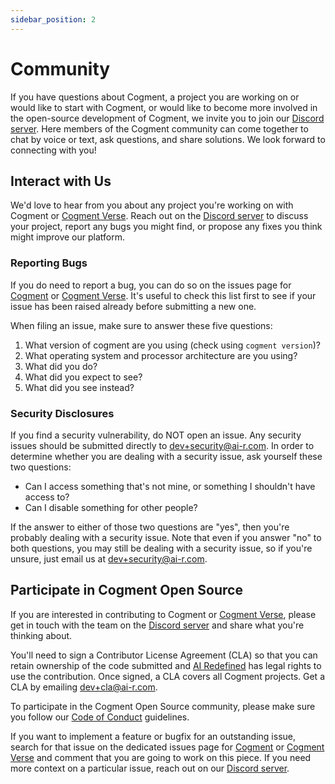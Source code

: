 ```yaml
---
sidebar_position: 2
---
```


# Community

If you have questions about Cogment, a project you are working on or would like to start with Cogment, or would like to become more involved in the open-source development of Cogment, we invite you to join our [Discord server](https://discord.com/invite/QDxb9Fweqr). Here members of the Cogment community can come together to chat by voice or text, ask questions, and share solutions. We look forward to connecting with you!

## Interact with Us

We'd love to hear from you about any project you're working on with Cogment or
[Cogment Verse](https://github.com/cogment/cogment-verse). Reach out on the [Discord server](https://discord.com/invite/QDxb9Fweqr) to discuss your project, report any bugs you might find, or propose any fixes you think might improve our platform.

### Reporting Bugs

If you do need to report a bug, you can do so on the issues page for [Cogment](https://github.com/cogment/cogment/issues) or [Cogment Verse](https://github.com/cogment/cogment-verse/issues). It's useful to check this list first to see if your issue has been raised already before submitting a new one.

When filing an issue, make sure to answer these five questions:

1. What version of cogment are you using (check using `cogment version`)?
2. What operating system and processor architecture are you using?
3. What did you do?
4. What did you expect to see?
5. What did you see instead?

### Security Disclosures

If you find a security vulnerability, do NOT open an issue. Any security issues should be submitted directly to [dev+security@ai-r.com](mailto:dev+security@ai-r.com). In order to determine whether you are dealing with a security issue, ask yourself these two questions:

-   Can I access something that's not mine, or something I shouldn't have access to?
-   Can I disable something for other people?

If the answer to either of those two questions are "yes", then you're probably dealing with a security issue. Note that even if you answer "no" to both questions, you may still be dealing with a security issue, so if you're unsure, just email us at [dev+security@ai-r.com](mailto:dev+security@ai-r.com).

## Participate in Cogment Open Source

If you are interested in contributing to Cogment or [Cogment Verse](https://github.com/cogment/cogment-verse), please get in touch with the team on the [Discord server](https://discord.com/invite/QDxb9Fweqr) and share what you're thinking about.

You'll need to sign a Contributor License Agreement (CLA) so that you can retain ownership of the code submitted and [AI Redefined](https://www.ai-r.com) has legal rights to use the contribution. Once signed, a CLA covers all Cogment projects. Get a CLA by emailing [dev+cla@ai-r.com](mailto:dev+cla@ai-r.com).

To participate in the Cogment Open Source community, please make sure you follow our [Code of Conduct](https://github.com/cogment/cogment-verse/blob/main/CODE_OF_CONDUCT.md) guidelines.

If you want to implement a feature or bugfix for an outstanding issue, search for that issue on the dedicated issues page for [Cogment](https://github.com/cogment/cogment/issues) or [Cogment Verse](https://github.com/cogment/cogment-verse/issues) and comment that you are going to work on this piece. If you need more context on a particular issue, reach out on our [Discord server](https://discord.com/invite/QDxb9Fweqr).
